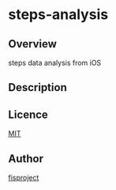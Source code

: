 steps-analysis
====

## Overview
steps data analysis from iOS

## Description

## Licence
[MIT](http://opensource.org/licenses/MIT)

## Author
[fisproject](https://github.com/fisproject)
